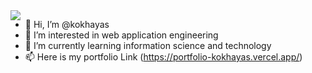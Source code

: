 <a href="https://github.com/anuraghazra/github-readme-stats">
  <img align="left" src="https://github-readme-stats.vercel.app/api?username=kokhayas&count_private=true&show_icons=true" />
</a>



- 👋 Hi, I’m @kokhayas
- 👀 I’m interested in web application engineering
- 🌱 I’m currently learning information science and technology
- 📫 Here is my portfolio Link (https://portfolio-kokhayas.vercel.app/)

<!---
kokhayas/kokhayas is a ✨ special ✨ repository because its `README.md` (this file) appears on your GitHub profile.
You can click the Preview link to take a look at your changes.
--->






